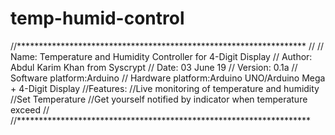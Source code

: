 # temp-humid-control
//******************************************************************
//
// Name: Temperature and Humidity Controller for 4-Digit Display
// Author: Abdul Karim Khan from Syscrypt
// Date: 03 June 19
// Version: 0.1a
// Software platform:Arduino
// Hardware platform:Arduino UNO/Arduino Mega + 4-Digit Display
//Features: 
//Live monitoring of temperature and humidity
//Set Temperature
//Get yourself notified by indicator when temperature exceed
//
//*******************************************************************
